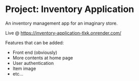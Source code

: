 # Project: Inventory Application

An inventory management app for an imaginary store.

Live @ https://inventory-application-tlxk.onrender.com/

Features that can be added:
- Front end (obviously)
- More contents at home page
- User authentication
- Item image
- etc...